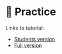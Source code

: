# 🐍 Practice

Links to tutorial:

- [Students version](/10-Tutorials/5_cross_validation_and_hyperparameter_tuning_students/)
- [Full version](/10-Tutorials/5_cross_validation_and_hyperparameter_tuning/)
